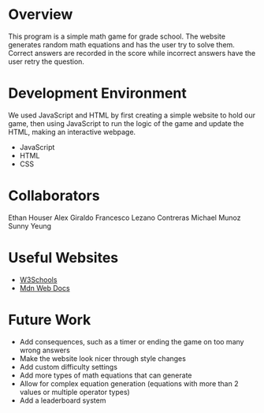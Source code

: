# Overview

This program is a simple math game for grade school. The website generates random math equations and has the user try to solve them. Correct answers are recorded in the score while incorrect answers have the user retry the question.


# Development Environment

We used JavaScript and HTML by first creating a simple website to hold our game, then using JavaScript to run the logic of the game and update the HTML, making an interactive webpage.

* JavaScript
* HTML
* CSS

# Collaborators

Ethan Houser
Alex Giraldo
Francesco Lezano Contreras
Michael Munoz
Sunny Yeung

# Useful Websites

* [W3Schools](https://www.w3schools.com/js/)
* [Mdn Web Docs](https://developer.mozilla.org/en-US/docs/Web/HTML/Element/button)

# Future Work

* Add consequences, such as a timer or ending the game on too many wrong answers
* Make the website look nicer through style changes
* Add custom difficulty settings
* Add more types of math equations that can generate
* Allow for complex equation generation (equations with more than 2 values or multiple operator types)
* Add a leaderboard system